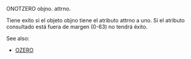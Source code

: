 ONOTZERO objno. attrno.

Tiene exito si el objeto objno tiene el atributo attrno a uno. Si el atributo consultado está fuera de margen (0-63) no tendrá éxito.

See also:

* [OZERO](OZERO_ES)